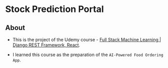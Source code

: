 # Stock Prediction Portal

## About

- This is the project of the Udemy course -
  [Full Stack Machine Learning | Django REST Framework, React](https://www.udemy.com/course/full-stack-machine-learning-django-rest-framework-react/?srsltid=AfmBOooktzR7cqDUuw9IzI3UlugUw6Ll1U5fVVe3gsMk12DKsuuAaSwj&couponCode=MT250915G3).

- I learned this course as the preparation of the `AI-Powered Food Ordering App`.
